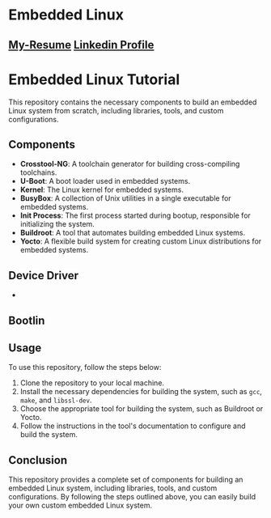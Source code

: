 # Embedded Linux
## [My-Resume](https://github.com/OmarAdelShalaan/My-Resume) [Linkedin Profile](https://www.linkedin.com/in/omar-adel-shalaan/)

# Embedded Linux Tutorial

This repository contains the necessary components to build an embedded Linux system from scratch, including libraries, tools, and custom configurations.

## Components

- **Crosstool-NG**: A toolchain generator for building cross-compiling toolchains.
- **U-Boot**: A boot loader used in embedded systems.
- **Kernel**: The Linux kernel for embedded systems.
- **BusyBox**: A collection of Unix utilities in a single executable for embedded systems.
- **Init Process**: The first process started during bootup, responsible for initializing the system.
- **Buildroot**: A tool that automates building embedded Linux systems.
- **Yocto**: A flexible build system for creating custom Linux distributions for embedded systems.

## Device Driver
- 

## Bootlin











## Usage

To use this repository, follow the steps below:

1. Clone the repository to your local machine.
2. Install the necessary dependencies for building the system, such as `gcc`, `make`, and `libssl-dev`.
3. Choose the appropriate tool for building the system, such as Buildroot or Yocto.
4. Follow the instructions in the tool's documentation to configure and build the system.

## Conclusion

This repository provides a complete set of components for building an embedded Linux system, including libraries, tools, and custom configurations. By following the steps outlined above, you can easily build your own custom embedded Linux system.
